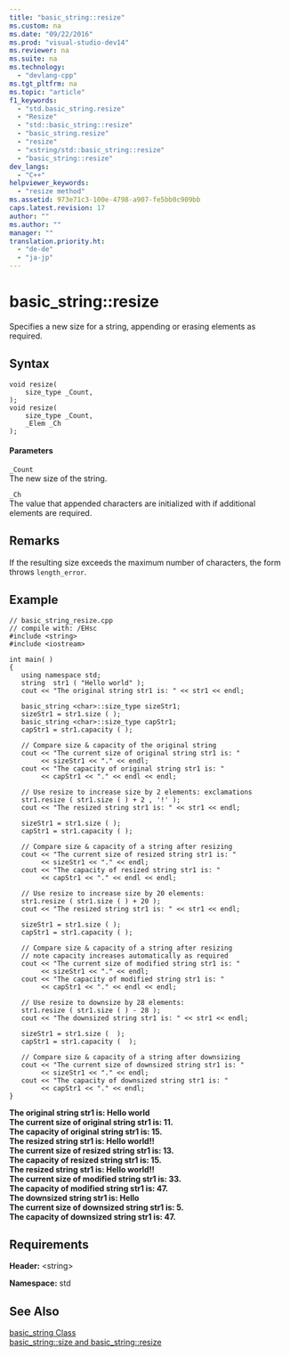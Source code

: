 ```yaml
---
title: "basic_string::resize"
ms.custom: na
ms.date: "09/22/2016"
ms.prod: "visual-studio-dev14"
ms.reviewer: na
ms.suite: na
ms.technology: 
  - "devlang-cpp"
ms.tgt_pltfrm: na
ms.topic: "article"
f1_keywords: 
  - "std.basic_string.resize"
  - "Resize"
  - "std::basic_string::resize"
  - "basic_string.resize"
  - "resize"
  - "xstring/std::basic_string::resize"
  - "basic_string::resize"
dev_langs: 
  - "C++"
helpviewer_keywords: 
  - "resize method"
ms.assetid: 973e71c3-100e-4798-a907-fe5bb0c909bb
caps.latest.revision: 17
author: ""
ms.author: ""
manager: ""
translation.priority.ht: 
  - "de-de"
  - "ja-jp"
---
```

# basic_string::resize
Specifies a new size for a string, appending or erasing elements as required.  
  
## Syntax  
  
```  
void resize(  
    size_type _Count,   
);  
void resize(  
    size_type _Count,  
    _Elem _Ch  
);  
```  
  
#### Parameters  
 `_Count`  
 The new size of the string.  
  
 `_Ch`  
 The value that appended characters are initialized with if additional elements are required.  
  
## Remarks  
 If the resulting size exceeds the maximum number of characters, the form throws `length_error`.  
  
## Example  
  
```  
// basic_string_resize.cpp  
// compile with: /EHsc  
#include <string>  
#include <iostream>  
  
int main( )   
{  
   using namespace std;  
   string  str1 ( "Hello world" );  
   cout << "The original string str1 is: " << str1 << endl;  
  
   basic_string <char>::size_type sizeStr1;  
   sizeStr1 = str1.size ( );  
   basic_string <char>::size_type capStr1;  
   capStr1 = str1.capacity ( );  
  
   // Compare size & capacity of the original string  
   cout << "The current size of original string str1 is: "   
        << sizeStr1 << "." << endl;  
   cout << "The capacity of original string str1 is: "  
        << capStr1 << "." << endl << endl;  
  
   // Use resize to increase size by 2 elements: exclamations  
   str1.resize ( str1.size ( ) + 2 , '!' );  
   cout << "The resized string str1 is: " << str1 << endl;  
  
   sizeStr1 = str1.size ( );  
   capStr1 = str1.capacity ( );  
  
   // Compare size & capacity of a string after resizing  
   cout << "The current size of resized string str1 is: "   
        << sizeStr1 << "." << endl;  
   cout << "The capacity of resized string str1 is: "  
        << capStr1 << "." << endl << endl;  
  
   // Use resize to increase size by 20 elements:  
   str1.resize ( str1.size ( ) + 20 );  
   cout << "The resized string str1 is: " << str1 << endl;  
  
   sizeStr1 = str1.size ( );  
   capStr1 = str1.capacity ( );  
  
   // Compare size & capacity of a string after resizing  
   // note capacity increases automatically as required  
   cout << "The current size of modified string str1 is: "   
        << sizeStr1 << "." << endl;  
   cout << "The capacity of modified string str1 is: "  
        << capStr1 << "." << endl << endl;  
  
   // Use resize to downsize by 28 elements:  
   str1.resize ( str1.size ( ) - 28 );  
   cout << "The downsized string str1 is: " << str1 << endl;  
  
   sizeStr1 = str1.size (  );  
   capStr1 = str1.capacity (  );  
  
   // Compare size & capacity of a string after downsizing  
   cout << "The current size of downsized string str1 is: "   
        << sizeStr1 << "." << endl;  
   cout << "The capacity of downsized string str1 is: "  
        << capStr1 << "." << endl;  
}  
```  
  
 **The original string str1 is: Hello world**  
**The current size of original string str1 is: 11.**  
**The capacity of original string str1 is: 15.**  
**The resized string str1 is: Hello world!!**  
**The current size of resized string str1 is: 13.**  
**The capacity of resized string str1 is: 15.**  
**The resized string str1 is: Hello world!!**   
**The current size of modified string str1 is: 33.**  
**The capacity of modified string str1 is: 47.**  
**The downsized string str1 is: Hello**  
**The current size of downsized string str1 is: 5.**  
**The capacity of downsized string str1 is: 47.**   
## Requirements  
 **Header:** <string\>  
  
 **Namespace:** std  
  
## See Also  
 [basic_string Class](../vs140/basic_string-class.md)   
 [basic_string::size and basic_string::resize](../vs140/basic_string--size-and-basic_string--resize.md)